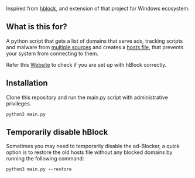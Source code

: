 Inspired from [hblock](https://github.com/hectorm/hblock), and extension of that project for Windows ecosystem.

## What is this for?

A python script that gets a list of domains that serve ads, tracking scripts and malware from [multiple sources](./SOURCES.md) and creates a [hosts file](https://en.wikipedia.org/wiki/Hosts_(file)), that prevents your system from connecting to them.

Refer this [Website](https://hblock.molinero.dev/) to check if you are set up with hBlock correctly.

## Installation

Clone this repository and run the main.py script with administrative privileges.
```
python3 main.py
```

## Temporarily disable hBlock

Sometimes you may need to temporarily disable the ad-Blocker, a quick option is to restore the old hosts file without any blocked domains by running the following
command:

```
python3 main.py --restore
```
